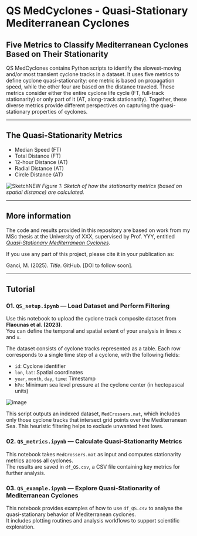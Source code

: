 # QS MedCyclones - Quasi-Stationary Mediterranean Cyclones
## Five Metrics to Classify Mediterranean Cyclones Based on Their Stationarity

QS MedCyclones contains Python scripts to identify the slowest-moving and/or most transient cyclone tracks in a dataset. It uses five metrics to define cyclone quasi-stationarity: one metric is based on propagation speed, while the other four are based on the distance traveled. These metrics consider either the entire cyclone life cycle (FT, full-track stationarity) or only part of it (AT, along-track stationarity). Together, these diverse metrics provide different perspectives on capturing the quasi-stationary properties of cyclones.

---

## The Quasi-Stationarity Metrics

- Median Speed (FT)
- Total Distance (FT)
- 12-hour Distance (AT)
- Radial Distance (AT)
- Circle Distance (AT)

![SketchNEW](https://github.com/user-attachments/assets/1039bd13-10c1-4464-8256-491f993829f6)
*Figure 1: Sketch of how the stationarity metrics (based on spatial distance) are calculated.*

---

## More information
The code and results provided in this repository are based on work from my MSc thesis at the University of XXX, supervised by Prof. YYY, entitled [_Quasi-Stationary Mediterranean Cyclones_](https://your-link-to-pdf).

If you use any part of this project, please cite it in your publication as:

Ganci, M. (2025). _Title_. GitHub. [DOI to follow soon].

---

## Tutorial
### 01. `QS_setup.ipynb` — Load Dataset and Perform Filtering

Use this notebook to upload the cyclone track composite dataset from **Flaounas et al. (2023)**.  
You can define the temporal and spatial extent of your analysis in lines `x` and `x`.

The dataset consists of cyclone tracks represented as a table. Each row corresponds to a single time step of a cyclone, with the following fields:
- `id`: Cyclone identifier  
- `lon`, `lat`: Spatial coordinates
- `year`, `month`, `day`, `time`: Timestamp  
- `hPa`: Minimum sea level pressure at the cyclone center (in hectopascal units)

![image](https://github.com/user-attachments/assets/f3755185-2042-4e69-9580-8cfe96d092c4)

This script outputs an indexed dataset, `MedCrossers.mat`, which includes only those cyclone tracks that intersect grid points over the Mediterranean Sea. This heuristic filtering helps to exclude unwanted heat lows.


### 02. `QS_metrics.ipynb` — Calculate Quasi-Stationarity Metrics

This notebook takes `MedCrossers.mat` as input and computes stationarity metrics across all cyclones.  
The results are saved in `df_QS.csv`, a CSV file containing key metrics for further analysis.


### 03. `QS_example.ipynb` — Explore Quasi-Stationarity of Mediterranean Cyclones

This notebook provides examples of how to use `df_QS.csv` to analyse the quasi-stationary behavior of Mediterranean cyclones.  
It includes plotting routines and analysis workflows to support scientific exploration.

